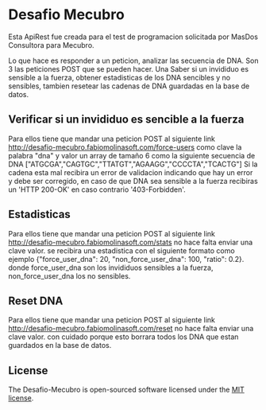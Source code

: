 
# Desafio Mecubro

Esta ApiRest fue creada para el test de programacion solicitada por MasDos Consultora para Mecubro.

Lo que hace es responder a un peticion, analizar las secuencia de DNA. Son 3 las peticiones POST que se pueden hacer. Una Saber si un invididuo es sensible a la fuerza, obtener estadisticas de los DNA sencibles y no sensibles, tambien resetear las cadenas de DNA guardadas en la base de datos.

## Verificar si un invididuo es sencible a la fuerza

Para ellos tiene que mandar una peticion POST al siguiente link http://desafio-mecubro.fabiomolinasoft.com/force-users como clave la palabra "dna" y valor un array de tamaño 6 como la siguiente secuencia de DNA ["ATGCGA","CAGTGC","TTATGT","AGAAGG","CCCCTA","TCACTG"] Si la cadena esta mal recibira un error de validacion indicando que hay un error y debe ser corregido, en caso de que DNA sea sensible a la fuerza recibiras un 'HTTP 200-OK' en caso contrario '403-Forbidden'.

## Estadisticas

Para ellos tiene que mandar una peticion POST al siguiente link http://desafio-mecubro.fabiomolinasoft.com/stats  no hace falta enviar una clave valor. se recibira una estadistica con el siguiente formato como ejemplo {"force_user_dna": 20, "non_force_user_dna": 100, "ratio": 0.2}. donde force_user_dna son los invididuos sensibles a la fuerza, 
non_force_user_dna los no sensibles.

## Reset DNA

Para ellos tiene que mandar una peticion POST al siguiente link http://desafio-mecubro.fabiomolinasoft.com/reset no hace falta enviar una clave valor. con cuidado porque esto borrara todos los DNA que estan guardados en la base de datos.


## License

The Desafio-Mecubro is open-sourced software licensed under the [MIT license](https://opensource.org/licenses/MIT).
